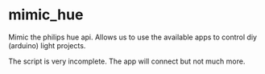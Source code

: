 mimic_hue
=========

Mimic the philips hue api. Allows us to use the available apps to control diy (arduino) light projects.

The script is very incomplete. The app will connect but not much more.
